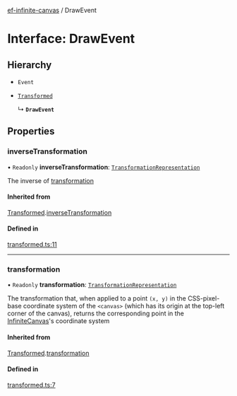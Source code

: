 [ef-infinite-canvas](api/README.md) / DrawEvent

# Interface: DrawEvent

## Hierarchy

- `Event`

- [`Transformed`](api/interfaces/Transformed.md)

  ↳ **`DrawEvent`**

## Properties

### inverseTransformation

• `Readonly` **inverseTransformation**: [`TransformationRepresentation`](api/interfaces/TransformationRepresentation.md)

The inverse of [transformation](api/interfaces/DrawEvent.md#transformation)

#### Inherited from

[Transformed](api/interfaces/Transformed.md).[inverseTransformation](api/interfaces/Transformed.md#inversetransformation)

#### Defined in

[transformed.ts:11](https://github.com/emilefokkema/infinite-canvas/blob/65104bb/src/api-surface/transformed.ts#L11)

___

### transformation

• `Readonly` **transformation**: [`TransformationRepresentation`](api/interfaces/TransformationRepresentation.md)

The transformation that, when applied to a point `(x, y)` in the CSS-pixel-base coordinate system of the `<canvas>` (which has its origin at the top-left corner of the canvas), returns the corresponding point in the [InfiniteCanvas](api/interfaces/InfiniteCanvas.md)'s coordinate system

#### Inherited from

[Transformed](api/interfaces/Transformed.md).[transformation](api/interfaces/Transformed.md#transformation)

#### Defined in

[transformed.ts:7](https://github.com/emilefokkema/infinite-canvas/blob/65104bb/src/api-surface/transformed.ts#L7)
